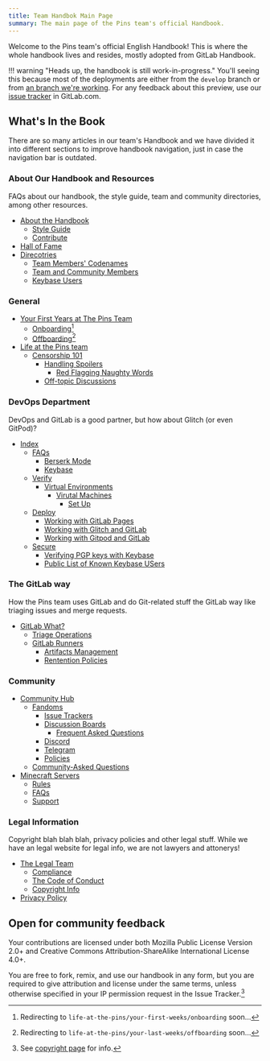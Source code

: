 ```yaml
---
title: Team Handbok Main Page
summary: The main page of the Pins team's official Handbook.
---
```


Welcome to the Pins team's official English Handbook! This is where the whole handbook lives and resides, mostly adopted from GitLab Handbook.

!!! warning "Heads up, the handbook is still work-in-progress."
    You'll seeing this because most of the deployments are either from the `develop` branch or from
    [an branch we're working](https://gitlab.com/MadeByThePinsTeam-DevLabs/official-handbook/pipelines). For any feedback about this preview,
    use our [issue tracker](https://gitlab.com/MadeByThePinsTeam-DevLabs/official-handbook/issues) in GitLab.com.

## What's In the Book

There are so many articles in our team's Handbook and we have divided it into different sections to improve handbook navigation, just in case the navigation bar is outdated.

### About Our Handbook and Resources

FAQs about our handbook, the style guide, team and community directories, among other resources.

* [About the Handbook](about)
  * [Style Guide](style-guides/handbook)
  * [Contribute](about/CONTRIBUTING)
* [Hall of Fame](hall-of-fame)
* [Direcotries](directory)
  * [Team Members' Codenames](directory/codenames)
  * [Team and Community Members](directory/team-members)
  * [Keybase Users](directory/keybase-users)

### General

* [Your First Years at The Pins Team](your-first-years)
  * [Onboarding](your-first-years/onboarding)[^1]
  * [Offboarding](your-first-years/offboarding)[^3]
* [Life at the Pins team](life-at-the-pins)
  * [Censorship 101](life-at-the-pins/censorship-101)
    * [Handling Spoilers](handbook/life-at-the-pins/censorship-101/handling-spoilers)
      * [Red Flagging Naughty Words](life-at-the-pins/censorship-101/red-flagging-naughty-words)
    * [Off-topic Discussions](life-at-the-pins/off-topic-and-shitposting)

### DevOps Department

DevOps and GitLab is a good partner, but how about Glitch (or even GitPod)?

* [Index](devops)
  * [FAQs](devops/faqs)
    * [Berserk Mode](devops/faqs/berserk-mode)
    * [Keybase](devops/faqs/keybase)
  * [Verify](devops/verify)
    * [Virtual Environments](devops/verify/virtual-env)
      * [Virutal Machines](devops/verify/virtual-env/virtual-machines)
        * [Set Up](devops/verify/virtual-env/virtual-machines/set-up)
  * [Deploy](devops/deploy)
    * [Working with GitLab Pages](devops/deploy/gl-pages)
    * [Working with Glitch and GitLab](devops/deploy/gitlab-and-glitch)
    * [Working with Gitpod and GitLab](devops/deploy/gitlab-and-gitpod)
  * [Secure](devops/secure)
    * [Verifying PGP keys with Keybase](devops/secure/verfying-keys-with-keybase)
    * [Public List of Known Keybase USers](devops/secure/members-with-keybase)

### The GitLab way

How the Pins team uses GitLab and do Git-related stuff the GitLab way like triaging issues and merge requests.

* [GitLab What?](the-gitlab-way#gitlab-what)
  * [Triage Operations](the-gitlab-way/triage-ops)
  * [GitLab Runners](the-gitlab-way/runners)
    * [Artifacts Management](the-gitlab-way/runners/artifacts-management)
    * [Rentention Policies](the-gitlab-way/runners/artifacts-management/retention)

### Community

* [Community Hub](community-hub)
  * [Fandoms](community-hub/fandoms)
    * [Issue Trackers](community-hub/fandoms/issue-trackers)
    * [Discussion Boards](community-hub/fandoms/discussion-boards)
      * [Frequent Asked Questions](community-hub/fandoms/faqs)
    * [Discord](community-hub/discord)
    * [Telegram](community-hub/telegram)
    * [Policies](community-hub/policies)
  * [Community-Asked Questions](faq)
* [Minecraft Servers](minecraft-servers)
  * [Rules](minecraft-servers/rules)
  * [FAQs](minecraft-servers/faqs)
  * [Support](minecraft-servers/support)

### Legal Information

Copyright blah blah blah, privacy policies and other legal stuff. While we have an legal website for legal info, we are not lawyers and attonerys!

* [The Legal Team](legal)
  * [Compliance](legal/global-compliance)
  * [The Code of Conduct](about/code-of-conduct)
  * [Copyright Info](copyright)
* [Privacy Policy](https://legal.madebythepins.tk)

## Open for community feedback

Your contributions are licensed under both Mozilla Public License Version 2.0+ and Creative Commons Attribution-ShareAlike International License 4.0+.

You are free to fork, remix, and use our handbook in any form, but you are required to give attribution and license under the same terms, unless otherwise specified in your IP permission request in the Issue Tracker.[^2]

[^1]: Redirecting to `life-at-the-pins/your-first-weeks/onboarding` soon...
[^2]: See [copyright page](copyright) for info.
[^3]: Redirecting to `life-at-the-pins/your-last-weeks/offboarding` soon...
